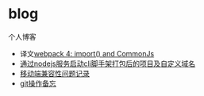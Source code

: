 # blog
个人博客
+ 译文[webpack 4: import() and CommonJs](https://github.com/WormGirl/blog/blob/master/webpack%204%20import()%20and%20CommonJs.md)
+ [通过nodejs服务启动cli脚手架打包后的项目及自定义域名](https://github.com/WormGirl/blog/blob/master/%E9%80%9A%E8%BF%87nodejs%E6%9C%8D%E5%8A%A1%E5%90%AF%E5%8A%A8cli%E8%84%9A%E6%89%8B%E6%9E%B6%E6%89%93%E5%8C%85%E5%90%8E%E7%9A%84%E9%A1%B9%E7%9B%AE%E5%8F%8A%E8%87%AA%E5%AE%9A%E4%B9%89%E5%9F%9F%E5%90%8D.md)
+ [移动端兼容性问题记录](https://github.com/WormGirl/blog/blob/master/%E7%A7%BB%E5%8A%A8%E7%AB%AF%E5%85%BC%E5%AE%B9%E6%80%A7%E9%97%AE%E9%A2%98%E8%AE%B0%E5%BD%95.md)
+ [git操作备忘](https://github.com/WormGirl/blog/blob/master/git%E5%B8%B8%E7%94%A8%E6%93%8D%E4%BD%9C%E5%A4%87%E5%BF%98.md)